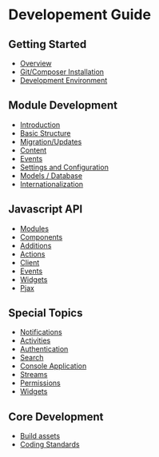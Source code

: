 Developement Guide
==================

Getting Started
---------------
* [Overview](overview.md)
* [Git/Composer Installation](git-installation.md)
* [Development Environment](environment.md)


Module Development
------------------
* [Introduction](modules-index.md)
* [Basic Structure](modules-structure.md)
* [Migration/Updates](modules-migrate.md)
* [Content](content.md)
* [Events](modules-events.md)
* [Settings and Configuration](modules-settings.md)
* [Models / Database](modules-db.md)
* [Internationalization](modules-i18n.md)

Javascript API
------------------
 * [Modules](javascript-index.md)
 * [Components](javascript-components.md)
 * [Additions](javascript-components.md)
 * [Actions](javascript-actions.md)
 * [Client](javascript-client.md)
 * [Events](javascript-events.md)
 * [Widgets](javascript-widgets.md)
 * [Pjax](javascript-pjax.md)



Special Topics
--------------
* [Notifications](notifications.md)
* [Activities](activities.md)
* [Authentication](authentication.md)
* [Search](search.md)
* [Console Application](console.md)
* [Streams](stream.md)
* [Permissions](permissions.md)
* [Widgets](widgets.md)

Core Development
----------------
* [Build assets](core-build-assets.md)
* [Coding Standards](core-coding-standards.md)
